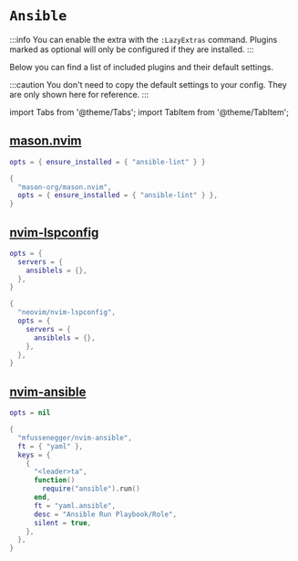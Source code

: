 # `Ansible`

<!-- plugins:start -->

:::info
You can enable the extra with the `:LazyExtras` command.
Plugins marked as optional will only be configured if they are installed.
:::

Below you can find a list of included plugins and their default settings.

:::caution
You don't need to copy the default settings to your config.
They are only shown here for reference.
:::

import Tabs from '@theme/Tabs';
import TabItem from '@theme/TabItem';

## [mason.nvim](https://github.com/mason-org/mason.nvim)

<Tabs>

<TabItem value="opts" label="Options">

```lua
opts = { ensure_installed = { "ansible-lint" } }
```

</TabItem>


<TabItem value="code" label="Full Spec">

```lua
{
  "mason-org/mason.nvim",
  opts = { ensure_installed = { "ansible-lint" } },
}
```

</TabItem>

</Tabs>

## [nvim-lspconfig](https://github.com/neovim/nvim-lspconfig)

<Tabs>

<TabItem value="opts" label="Options">

```lua
opts = {
  servers = {
    ansiblels = {},
  },
}
```

</TabItem>


<TabItem value="code" label="Full Spec">

```lua
{
  "neovim/nvim-lspconfig",
  opts = {
    servers = {
      ansiblels = {},
    },
  },
}
```

</TabItem>

</Tabs>

## [nvim-ansible](https://github.com/mfussenegger/nvim-ansible)

<Tabs>

<TabItem value="opts" label="Options">

```lua
opts = nil
```

</TabItem>


<TabItem value="code" label="Full Spec">

```lua
{
  "mfussenegger/nvim-ansible",
  ft = { "yaml" },
  keys = {
    {
      "<leader>ta",
      function()
        require("ansible").run()
      end,
      ft = "yaml.ansible",
      desc = "Ansible Run Playbook/Role",
      silent = true,
    },
  },
}
```

</TabItem>

</Tabs>

<!-- plugins:end -->
